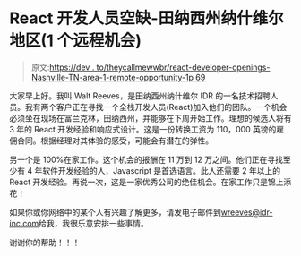 # React 开发人员空缺-田纳西州纳什维尔地区(1 个远程机会)

> 原文:[https://dev . to/theycallmewwbr/react-developer-openings-Nashville-TN-area-1-remote-opportunity-1p 69](https://dev.to/theycallmewwbr/react-developer-openings-nashville-tn-area-1-remote-opportunity-1p69)

大家早上好。我叫 Walt Reeves，是田纳西州纳什维尔 IDR 的一名技术招聘人员。我有两个客户正在寻找一个全栈开发人员(React)加入他们的团队。一个机会必须坐在现场在富兰克林，田纳西州，并能够在下周开始工作。理想的候选人将有 3 年的 React 开发经验和响应式设计。这是一份转换工资为 110，000 英镑的雇佣合同。根据经理对其体验的感受，可能会有潜在的弹性。

另一个是 100%在家工作。这个机会的报酬在 11 万到 12 万之间。他们正在寻找至少有 4 年软件开发经验的人，Javascript 是首选语言。此人还需要 2 年以上的 React 开发经验。再说一次，这是一家优秀公司的绝佳机会。在家工作只是锦上添花！

如果你或你网络中的某个人有兴趣了解更多，请发电子邮件到[wreeves@idr-inc.com](mailto:wreeves@idr-inc.com)给我，我很乐意安排一些事情。

谢谢你的帮助！！！